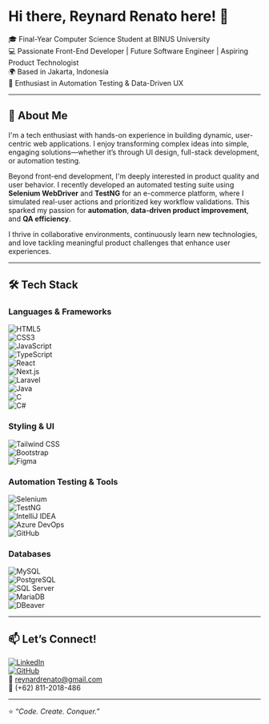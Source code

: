 # Hi there, Reynard Renato here! 👋

🎓 Final-Year Computer Science Student at BINUS University  
💻 Passionate Front-End Developer | Future Software Engineer | Aspiring Product Technologist  
🌍 Based in Jakarta, Indonesia  
🔧 Enthusiast in Automation Testing & Data-Driven UX

---

## 🚀 About Me

I'm a tech enthusiast with hands-on experience in building dynamic, user-centric web applications. I enjoy transforming complex ideas into simple, engaging solutions—whether it’s through UI design, full-stack development, or automation testing.

Beyond front-end development, I'm deeply interested in product quality and user behavior. I recently developed an automated testing suite using **Selenium WebDriver** and **TestNG** for an e-commerce platform, where I simulated real-user actions and prioritized key workflow validations. This sparked my passion for **automation**, **data-driven product improvement**, and **QA efficiency**.

I thrive in collaborative environments, continuously learn new technologies, and love tackling meaningful product challenges that enhance user experiences.

---

## 🛠️ Tech Stack

### Languages & Frameworks  
![HTML5](https://img.shields.io/badge/HTML5-E34F26?style=flat&logo=html5&logoColor=white)  
![CSS3](https://img.shields.io/badge/CSS3-1572B6?style=flat&logo=css3&logoColor=white)  
![JavaScript](https://img.shields.io/badge/JavaScript-F7DF1E?style=flat&logo=javascript&logoColor=000)  
![TypeScript](https://img.shields.io/badge/TypeScript-007ACC?style=flat&logo=typescript&logoColor=white)  
![React](https://img.shields.io/badge/React-20232A?style=flat&logo=react&logoColor=61DAFB)  
![Next.js](https://img.shields.io/badge/Next.js-000000?style=flat&logo=nextdotjs&logoColor=white)  
![Laravel](https://img.shields.io/badge/Laravel-FF2D20?style=flat&logo=laravel&logoColor=white)  
![Java](https://img.shields.io/badge/Java-ED8B00?style=flat&logo=java&logoColor=white)  
![C](https://img.shields.io/badge/C-00599C?style=flat&logo=c&logoColor=white)  
![C#](https://img.shields.io/badge/C%23-68217A?style=flat&logo=c-sharp&logoColor=white)

### Styling & UI  
![Tailwind CSS](https://img.shields.io/badge/Tailwind_CSS-38B2AC?style=flat&logo=tailwind-css&logoColor=white)  
![Bootstrap](https://img.shields.io/badge/Bootstrap-563D7C?style=flat&logo=bootstrap&logoColor=white)  
![Figma](https://img.shields.io/badge/Figma-F24E1E?style=flat&logo=figma&logoColor=white)

### Automation Testing & Tools  
![Selenium](https://img.shields.io/badge/Selenium-43B02A?style=flat&logo=selenium&logoColor=white)  
![TestNG](https://img.shields.io/badge/TestNG-E34F26?style=flat&logo=testng&logoColor=white)  
![IntelliJ IDEA](https://img.shields.io/badge/IntelliJ_IDEA-000000?style=flat&logo=intellij-idea&logoColor=white)  
![Azure DevOps](https://img.shields.io/badge/Azure_DevOps-0078D7?style=flat&logo=azure-devops&logoColor=white)  
![GitHub](https://img.shields.io/badge/GitHub-181717?style=flat&logo=github&logoColor=white)

### Databases  
![MySQL](https://img.shields.io/badge/MySQL-4479A1?style=flat&logo=mysql&logoColor=white)  
![PostgreSQL](https://img.shields.io/badge/PostgreSQL-316192?style=flat&logo=postgresql&logoColor=white)  
![SQL Server](https://img.shields.io/badge/SQL_Server-CC2927?style=flat&logo=microsoft-sql-server&logoColor=white)  
![MariaDB](https://img.shields.io/badge/MariaDB-003545?style=flat&logo=mariadb&logoColor=white)  
![DBeaver](https://img.shields.io/badge/DBeaver-8C929D?style=flat&logo=dbeaver&logoColor=white)

---

## 📫 Let’s Connect!

[![LinkedIn](https://img.shields.io/badge/LinkedIn-blue?style=flat&logo=linkedin&logoColor=white)](https://linkedin.com/in/reynardrenato)  
[![GitHub](https://img.shields.io/badge/GitHub-181717?style=flat&logo=github&logoColor=white)](https://github.com/Reynard21)  
📧 reynardrenato@gmail.com  
📱 (+62) 811-2018-486

---

⭐️ *“Code. Create. Conquer.”*
